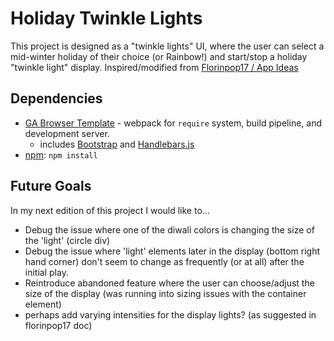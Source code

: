 
# Holiday Twinkle Lights
This project is designed as a "twinkle lights" UI, where the user can select a mid-winter holiday of their choice (or Rainbow!) and start/stop a holiday "twinkle light" display.
Inspired/modified from [Florinpop17 / App Ideas](https://github.com/florinpop17/app-ideas/blob/master/Projects/1-Beginner/Christmas-Lights-App.md)

## Dependencies
* [GA Browser Template](https://git.generalassemb.ly/ga-wdi-boston/browser-template) - webpack for `require` system, build pipeline, and development server.
  - includes [Bootstrap](https://getbootstrap.com/docs/4.5/getting-started/introduction/) and [Handlebars.js](https://handlebarsjs.com/guide/)
* [npm](https://www.npmjs.com/): `npm install`

## Future Goals
In my next edition of this project I would like to...
* Debug the issue where one of the diwali colors is changing the size of the 'light' (circle div)
* Debug the issue where 'light' elements later in the display (bottom right hand corner) don't seem to change as frequently (or at all) after the initial play.
* Reintroduce abandoned feature where the user can choose/adjust the size of the display (was running into sizing issues with the container element)
* perhaps add varying intensities for the display lights? (as suggested in florinpop17 doc)
